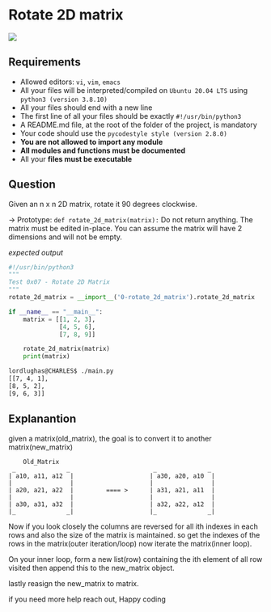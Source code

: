 # Rotate 2D matrix

![](https://afteracademy.com/images/rotate-matrix-transpose-and-rotate-visualization-707570aa7de22014.gif)

## Requirements

- Allowed editors: `vi`, `vim`, `emacs`
- All your files will be interpreted/compiled on `Ubuntu 20.04 LTS` using `python3 (version 3.8.10)`
- All your files should end with a new line
- The first line of all your files should be exactly `#!/usr/bin/python3`
- A README.md file, at the root of the folder of the project, is mandatory
- Your code should use the `pycodestyle style (version 2.8.0)`
- __You are not allowed to import any module__
- __All modules and functions must be documented__
- All your __files must be executable__

## Question

Given an n x n 2D matrix, rotate it 90 degrees clockwise.

-> Prototype: `def rotate_2d_matrix(matrix):`
Do not return anything. The matrix must be edited in-place.
You can assume the matrix will have 2 dimensions and will not be empty.

_expected output_
```python
#!/usr/bin/python3
"""
Test 0x07 - Rotate 2D Matrix
"""
rotate_2d_matrix = __import__('0-rotate_2d_matrix').rotate_2d_matrix

if __name__ == "__main__":
    matrix = [[1, 2, 3],
              [4, 5, 6],
              [7, 8, 9]]

    rotate_2d_matrix(matrix)
    print(matrix)
```

```bash
lordlughas@CHARLES$ ./main.py
[[7, 4, 1],
[8, 5, 2],
[9, 6, 3]]
```

## Explanantion

given a matrix(old_matrix), the goal is to convert it to another matrix(new_matrix)

        Old_Matrix
     _              _                       _              _
    | a10, a11, a12  |                     | a30, a20, a10  |
    |                |                     |                |
    | a20, a21, a22  |         ==== >      | a31, a21, a11  |
    |                |                     |                |
    | a30, a31, a32  |                     | a32, a22, a12  |
    |_              _|                     |_              _|

Now if you look closely the columns are reversed for all ith indexes in each rows and also the size of the matrix is maintained. so get the indexes of the rows in the matrix(outer iteration/loop) now iterate the matrix(inner loop).

On your inner loop, form a new list(row) containing the ith element of all row visited then append this to the new_matrix object.

lastly reasign the new_matrix to matrix.

if you need more help reach out, Happy coding
